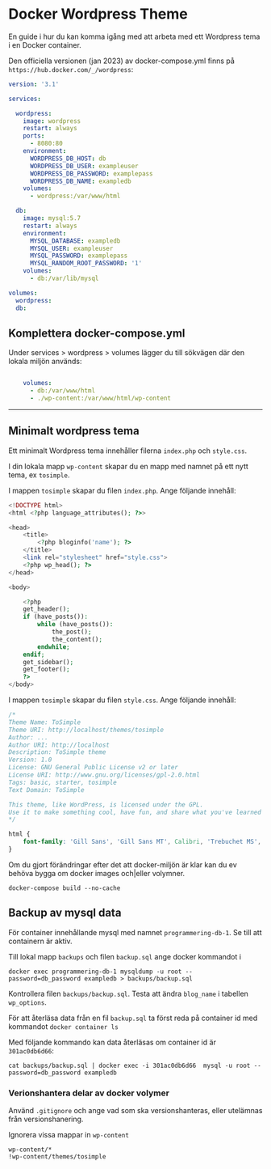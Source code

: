 # Docker Wordpress Theme

En guide i hur du kan komma igång med att arbeta med ett Wordpress tema i en Docker container.

Den officiella versionen (jan 2023) av docker-compose.yml finns på `https://hub.docker.com/_/wordpress`:

```yml
version: '3.1'

services:

  wordpress:
    image: wordpress
    restart: always
    ports:
      - 8080:80
    environment:
      WORDPRESS_DB_HOST: db
      WORDPRESS_DB_USER: exampleuser
      WORDPRESS_DB_PASSWORD: examplepass
      WORDPRESS_DB_NAME: exampledb
    volumes:
      - wordpress:/var/www/html

  db:
    image: mysql:5.7
    restart: always
    environment:
      MYSQL_DATABASE: exampledb
      MYSQL_USER: exampleuser
      MYSQL_PASSWORD: examplepass
      MYSQL_RANDOM_ROOT_PASSWORD: '1'
    volumes:
      - db:/var/lib/mysql

volumes:
  wordpress:
  db:
```

## Komplettera docker-compose.yml

Under services > wordpress > volumes lägger du till sökvägen där den lokala miljön används:

```yml

    volumes:
      - db:/var/www/html
      - ./wp-content:/var/www/html/wp-content
```

---

## Minimalt wordpress tema

Ett minimalt Wordpress tema innehåller filerna `index.php` och `style.css`. 

I din lokala mapp `wp-content` skapar du en mapp med namnet på ett nytt tema, ex `tosimple`.

I mappen `tosimple` skapar du filen `index.php`. Ange följande innehåll:

```php
<!DOCTYPE html>
<html <?php language_attributes(); ?>>

<head>
    <title>
        <?php bloginfo('name'); ?>
    </title>
    <link rel="stylesheet" href="style.css">
    <?php wp_head(); ?>
</head>

<body>

    <?php
    get_header();
    if (have_posts()):
        while (have_posts()):
            the_post();
            the_content();
        endwhile;
    endif;
    get_sidebar();
    get_footer();
    ?>
</body>
```

I mappen `tosimple` skapar du filen `style.css`. Ange följande innehåll:

```css
/*
Theme Name: ToSimple
Theme URI: http://localhost/themes/tosimple
Author: ...
Author URI: http://localhost
Description: ToSimple theme
Version: 1.0
License: GNU General Public License v2 or later
License URI: http://www.gnu.org/licenses/gpl-2.0.html
Tags: basic, starter, tosimple
Text Domain: ToSimple

This theme, like WordPress, is licensed under the GPL.
Use it to make something cool, have fun, and share what you've learned with others.
*/

html {
    font-family: 'Gill Sans', 'Gill Sans MT', Calibri, 'Trebuchet MS', sans-serif;
}
```

Om du gjort förändringar efter det att docker-miljön är klar kan du ev behöva bygga om docker images och|eller volymner.

`docker-compose build --no-cache`


## Backup av mysql data

För container innehållande mysql med namnet `programmering-db-1`.
Se till att containern är aktiv. 

Till lokal mapp `backups` och filen `backup.sql` ange docker kommandot i 

`docker exec programmering-db-1 mysqldump -u root --password=db_password exampledb > backups/backup.sql`

Kontrollera filen `backups/backup.sql`. Testa att ändra `blog_name` i tabellen `wp_options`.

För att återläsa data från en fil `backup.sql` ta först reda på container id med kommandot `docker container ls`

Med följande kommando kan data återläsas om container id är `301ac0db6d66`:

`cat backups/backup.sql | docker exec -i 301ac0db6d66  mysql -u root --password=db_password exampledb`

### Verionshantera delar av docker volymer 

Använd `.gitignore` och ange vad som ska versionshanteras, eller utelämnas från versionshanering.

Ignorera vissa mappar in `wp-content`

```code
wp-content/*
!wp-content/themes/tosimple
```
